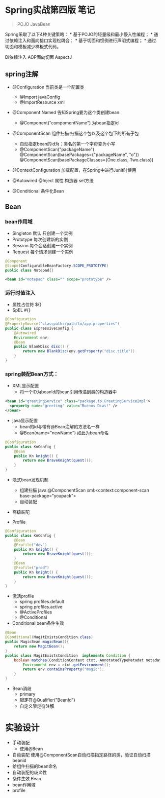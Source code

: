 # Spring实战第四版 笔记
> POJO JavaBean

Spring采取了以下4种关键策略：
	* 基于POJO的轻量级和最小侵入性编程；
	* 通过依赖注入和面向接口实现松耦合；
	* 基于切面和惯例进行声明式编程；
	* 通过切面和模板减少样板式代码。

DI依赖注入 
AOP面向切面 AspectJ

## spring注解
* @Configuration 当前类是一个配置类
	* @Import 	javaConfig
	* @ImportResource xml
* @Component Named 告知Spring要为这个类创建bean
	* @Component("compomentName") 为bean指定id
* @ComponentScan 组件扫描 扫描这个包以及这个包下的所有子包
	* 自动指定bean的id为：类名的第一个字母变为小写
	* @ComponentScan("packageName") @ComponentScan(basePackages={"packageName", "o"}) @ComponentScan(basePackageClasses={One.class, Two.class})
* @ContextConfiguration 加载配置，在Spring中进行Junit时使用

* @Autowired @Inject 属性 构造器 set方法
* @Conditional 条件化Bean

## Bean
### bean作用域
* Singleton 默认 只创建一个实例
* Prototype    每次创建新的实例
* Session  每个会话创建一个实例
* Request  每个请求创建一个实例
```java
@Component
@Scope(ConfigurableBeanFactory.SCOPE_PROTOTYPE)
public class Notepad{}
```
```xml
<bean id="notepad" class="" scope="prototype" />
```

### 运行时值注入
* 属性占位符 ${} 
* SpEL #{}
```java
@Configuration
@PropertySource("classpath:/path/to/app.properties")
public class ExpressiveConfig {
	@Autowired
	Environment env;
	@Bean
	public BlankDisc disc() {
		return new BlankDisc(env.getProperty("disc.title"))
	}
}
```

### spring装配Bean方式：
* XML显示配置
	* <constructor-arg ref="beanId" /> 将一个ID为beanId的bean引用传递到类的构造器中
```xml
<bean id="greetingService" class="package.to.GreetingServiceImpl">
  <property name="greeting" value="Buenos Dias!" />
</bean>
```
* java显示配置
	* bean的id与带有@Bean注解的方法名一样
	* @Bean(name="newName") 如此为bean命名
```java
@Configuration
public class KnConfig {
	@Bean
	public Kn knight() {
		return new BraveKnight(quest());
	}
}
```
* 隐式bean发现机制
	* 组建扫描 java:@ComponentScan xml:<context:component-scan base-package="youpack">
	* 自动装配

* 高级装配
* Profile
```java
@Configuration
public class KnConfig {
	@Bean
	@Profile("dev")
	public Kn knight() {
		return new BraveKnight(quest());
	}
	@Bean
	@Profile("prod")
	public Kn knight() {
		return new BraveKnight(quest());
	}
}
```
* 激活profile
	* spring.profiles.default
	* spring.profiles.active
	* @ActiveProfiles
	* @Conditional
* Conditional bean条件生效
```java
@Bean
@Conditional(MagitExistsCondition.class)
public MagicBean magicBean(){
	return new MagitBean();
}
public class MagitExistsCondition  implements Condition {
	boolean matches(ConditionContext ctxt, AnnotatedTypeMetadat metadate){
		Environment env = ctxt.getEnvironment();
		return env.containsProperty("magic");
	}
}
```
* Bean消歧
	* primary
	* 限定符@Qualifier("BeanId") 
	* 自定义限定符注解

# 实验设计
* 手动装配
	* 使用@Bean
* 自动装配 使用@ComponentScan自动扫描指定路径的类，验证自动扫描beanid
* 给组件扫描的bean命名
* 自动装配的歧义性
* 条件生效 Bean
* bean作用域
* profile
